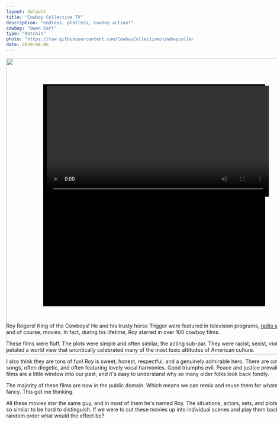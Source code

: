 ```yaml
---
layout: default
title: "Cowboy Collective TV"
description: "endless, plotless, cowboy action!"
cowboy: "Owen Earl"
type: "Watchin"
photo: "https://raw.githubusercontent.com/CowboyCollective/cowboycollective.tv/master/preview.gif"
date: 2020-04-06
---
```

<style>
p {
  width: 800px;
}

#TV {
  width: 600px;
  margin-left: 10px;
  margin-top: 4px;
}

#box {
  width: 600px;
  background-color: black;
  margin-left: 100px;
  margin-right: 100px;
  margin-top: 70px;
  height: 600px;
  position: absolute;
  z-index: 0;
}

#float {
  height: 700px;
  width: 800px;
}

#frame {
  width: 800px;
  position: absolute;
  z-index: 1;
  cursor: url("https://cowboycollective.cc/welcome%20site/assets/point.svg") 12 0, auto;
}
@media only screen and (max-width: 800px) {
  #frame {
    width: 80vw;
    margin-left: -40vw;
    left: 50vw;
  }
  #box {
    width: 60vw;
    background-color: black;
    margin-left: -30vw;
    margin-right: 10vw;
    margin-top: 7vw;
    height: 60vw;
    left: 50vw;
  }
  #float {
    height: 65vw;
    width: 60vw
  }
  #TV {
    width: 60vw;
    margin-left: 1vw;
    margin-top: 0.4vw;
  }
  p {
    width: inherit;
  }
}
</style>

<img id="frame" onclick="playVid()" src="https://raw.githubusercontent.com/CowboyCollective/cowboycollective.tv/master/oldTV.png">

<div id="box">
<video id="TV" nocontrols>
 <source src="https://raw.githubusercontent.com/CowboyCollective/cowboycollective.tv/master/start.webm" type="video/webm">
</video>
</div>
<div id="float">
</div>

<video id="TVload" controls style="height: 0; ">
 <source src="https://raw.githubusercontent.com/CowboyCollective/cowboycollective.tv/master/100.webm" type="video/webm">
</video>

<p>Roy Rogers! King of the Cowboys! He and his trusty horse Trigger were featured in television programs, <a href="https://cowboycollective.cc/2019/12/22/RoyRodgers.html">radio shows</a>, and of course, movies. In fact, during his lifetime, Roy starred in over 100 cowboy films.</p>

<p>These films were fluff. The plots were simple and often similar, the acting sub-par. They were racist, sexist, violent, and petaled a world view that uncritically celebrated many of the most toxic attitudes of American culture.</p>

<p>I also think they are tons of fun! Roy is sweet, honest, respectful, and a genuinely admirable hero. There are cowboy songs, often diegetic, and often featuring lovely vocal harmonies. Good triumphs evil. Peace and justice prevail. These films are a little window into our past, and it's easy to understand why so many older folks look back fondly.</p>

<p>The majority of these films are now in the public domain. Which means we can remix and reuse them for whatever we fancy. This got me thinking.
</p>

<p>All these movies star the same guy, and in most of them he's named Roy. The situations, actors, sets, and plots are often so similar to be hard to distinguish. If we were to cut these movies up into individual scenes and play them back in a random order what would the effect be?</p>

<script>
var vid = document.getElementById("TV");
var vidload = document.getElementById("TVload");
var playing = 0;

function playVid() {
  if (playing == 0){
    vid.setAttribute("src", "https://raw.githubusercontent.com/CowboyCollective/cowboycollective.tv/master/" + ('000' + (Math.floor(Math.random() * 179))).substr(-3) + ".webm");
    vid.play();
    playing = 1;
    nextVid = "https://raw.githubusercontent.com/CowboyCollective/cowboycollective.tv/master/" + ('000' + (Math.floor(Math.random() * 179))).substr(-3) + ".webm";
    vidload.setAttribute("src", nextVid);
    vidload.load();
  } else {
    vid.pause();
    playing = 0
  }
}

vid.onended = function(){
    console.log("videoend");
    vid.setAttribute("src", nextVid);
    vid.play();
    nextVid = "https://raw.githubusercontent.com/CowboyCollective/cowboycollective.tv/master/" + ('000' + (Math.floor(Math.random() * 179))).substr(-3) + ".webm";
    vidload.setAttribute("src", nextVid);
    vidload.load();
}

</script>
